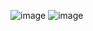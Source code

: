 ![image](https://github.com/MOHAMED22SHOSHA/Memory-Game/assets/125077614/8c48bbfd-c75f-4deb-b7fc-fc8265306c5c)
![image](https://github.com/MOHAMED22SHOSHA/Memory-Game/assets/125077614/beb30e5d-78e7-422b-8c16-83b935f73eac)

